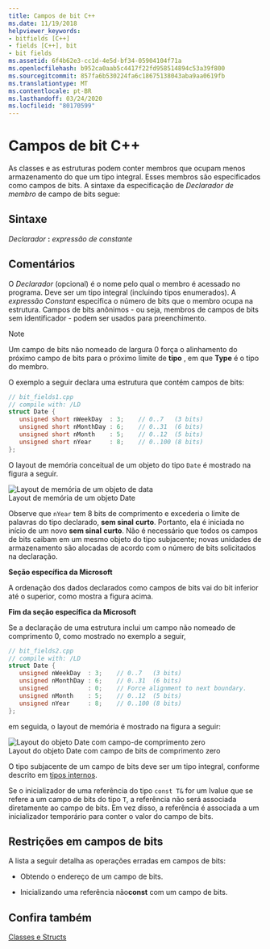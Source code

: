 ```yaml
---
title: Campos de bit C++
ms.date: 11/19/2018
helpviewer_keywords:
- bitfields [C++]
- fields [C++], bit
- bit fields
ms.assetid: 6f4b62e3-cc1d-4e5d-bf34-05904104f71a
ms.openlocfilehash: b952ca0aab5c4417f22fd958514894c53a39f800
ms.sourcegitcommit: 857fa6b530224fa6c18675138043aba9aa0619fb
ms.translationtype: MT
ms.contentlocale: pt-BR
ms.lasthandoff: 03/24/2020
ms.locfileid: "80170599"
---
```

# <a name="c-bit-fields"></a>Campos de bit C++

As classes e as estruturas podem conter membros que ocupam menos armazenamento do que um tipo integral. Esses membros são especificados como campos de bits. A sintaxe da especificação de *Declarador de membro* de campo de bits segue:

## <a name="syntax"></a>Sintaxe

*Declarador* **:** *expressão de constante*

## <a name="remarks"></a>Comentários

O *Declarador* (opcional) é o nome pelo qual o membro é acessado no programa. Deve ser um tipo integral (incluindo tipos enumerados). A *expressão Constant* especifica o número de bits que o membro ocupa na estrutura. Campos de bits anônimos - ou seja, membros de campos de bits sem identificador - podem ser usados para preenchimento.

> [!NOTE]
> Um campo de bits não nomeado de largura 0 força o alinhamento do próximo campo de bits para o próximo limite de **tipo** , em que **Type** é o tipo do membro.

O exemplo a seguir declara uma estrutura que contém campos de bits:

```cpp
// bit_fields1.cpp
// compile with: /LD
struct Date {
   unsigned short nWeekDay  : 3;    // 0..7   (3 bits)
   unsigned short nMonthDay : 6;    // 0..31  (6 bits)
   unsigned short nMonth    : 5;    // 0..12  (5 bits)
   unsigned short nYear     : 8;    // 0..100 (8 bits)
};
```

O layout de memória conceitual de um objeto do tipo `Date` é mostrado na figura a seguir.

![Layout de memória de um objeto de data](../cpp/media/vc38uq1.png "Layout de memória de um objeto de data") <br/>
Layout de memória de um objeto Date

Observe que `nYear` tem 8 bits de comprimento e excederia o limite de palavras do tipo declarado, **sem sinal** **curto**. Portanto, ela é iniciada no início de um novo **sem sinal** **curto**. Não é necessário que todos os campos de bits caibam em um mesmo objeto do tipo subjacente; novas unidades de armazenamento são alocadas de acordo com o número de bits solicitados na declaração.

**Seção específica da Microsoft**

A ordenação dos dados declarados como campos de bits vai do bit inferior até o superior, como mostra a figura acima.

**Fim da seção específica da Microsoft**

Se a declaração de uma estrutura inclui um campo não nomeado de comprimento 0, como mostrado no exemplo a seguir,

```cpp
// bit_fields2.cpp
// compile with: /LD
struct Date {
   unsigned nWeekDay  : 3;    // 0..7   (3 bits)
   unsigned nMonthDay : 6;    // 0..31  (6 bits)
   unsigned           : 0;    // Force alignment to next boundary.
   unsigned nMonth    : 5;    // 0..12  (5 bits)
   unsigned nYear     : 8;    // 0..100 (8 bits)
};
```

em seguida, o layout de memória é mostrado na figura a seguir:

![Layout do objeto Date com campo&#45;de comprimento zero](../cpp/media/vc38uq2.png "Layout do objeto Date com campo&#45;de comprimento zero") <br/>
Layout do objeto Date com campo de bits de comprimento zero

O tipo subjacente de um campo de bits deve ser um tipo integral, conforme descrito em [tipos internos](../cpp/fundamental-types-cpp.md).

Se o inicializador de uma referência do tipo `const T&` for um lvalue que se refere a um campo de bits do tipo `T`, a referência não será associada diretamente ao campo de bits. Em vez disso, a referência é associada a um inicializador temporário para conter o valor do campo de bits.

## <a name="restrictions-on-bit-fields"></a>Restrições em campos de bits

A lista a seguir detalha as operações erradas em campos de bits:

- Obtendo o endereço de um campo de bits.

- Inicializando uma referência não**const** com um campo de bits.

## <a name="see-also"></a>Confira também

[Classes e Structs](../cpp/classes-and-structs-cpp.md)
